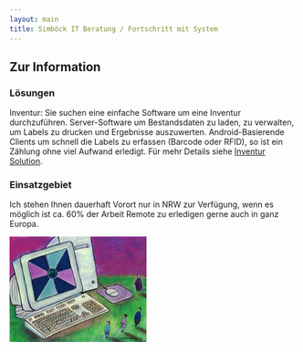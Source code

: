 ```yaml
---
layout: main
title: Simböck IT Beratung / Fortschritt mit System
---
```


## Zur Information

### Lösungen

Inventur: Sie suchen eine einfache Software um eine Inventur durchzuführen. Server-Software um Bestandsdaten zu laden, zu verwalten, um Labels zu drucken und Ergebnisse auszuwerten. Android-Basierende Clients um schnell die Labels zu erfassen (Barcode oder RFID), so ist ein Zählung ohne viel Aufwand erledigt.
Für mehr Details siehe [Inventur Solution](http://chief-ernie.de/).

### Einsatzgebiet

Ich stehen Ihnen dauerhaft Vorort nur in NRW zur Verfügung, wenn es möglich ist ca. 60% der Arbeit Remote zu erledigen gerne auch in ganz Europa.

![Computer.](assets/images/computersystemdrawing.jpg)


